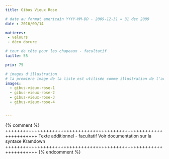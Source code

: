 ```yaml
---
title: Gibus Vieux Rose

# date au format americain YYYY-MM-DD - 2009-12-31 = 31 dec 2009
date : 2016/09/14

matieres:
 - velours
 - déco dorure

# tour de tête pour les chapeaux - facultatif
taille: 55

prix: 75

# images d'illustration
# la première image de la liste est utilisée comme illustration de l'article dans les pages de listing.
images:
  - gibus-vieux-rose-1
  - gibus-vieux-rose-2
  - gibus-vieux-rose-3
  - gibus-vieux-rose-4


---
```

{% comment %} +++++++++++++++++++++++++++++++++++++++++++++++++++++++++++++++++
              Texte additionnel - facultatif
              Voir documentation sur la syntaxe Kramdown
+++++++++++++++++++++++++++++++++++++++++++++++++++++++++++++++++ {% endcomment %}
